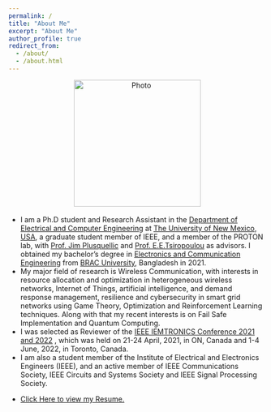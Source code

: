 ```yaml
---
permalink: /
title: "About Me"
excerpt: "About Me"
author_profile: true
redirect_from: 
  - /about/
  - /about.html
---
```

<p align="center"> &nbsp;<img src="https://geofragkos.github.io/files/unm-ece-logo.png" alt="Photo" style="width: 250px;"></p>

- I am a Ph.D student and Research Assistant in the <a href="http://www.ece.unm.edu" target="_blank">Department of Electrical and Computer Engineering</a> at <a href="http://www.unm.edu" target="_blank">The University of New Mexico, USA</a>, a graduate student member of IEEE, and a member of the PROTON lab, with <a href="http://ece-research.unm.edu/jimp/" target="_blank">Prof. Jim Plusquellic</a> and <a href="http://ece-research.unm.edu/tsiropoulou/index.html" target="_blank">Prof. E.E.Tsiropoulou</a> as advisors. I obtained my bachelor’s degree in <a href="https://www.bracu.ac.bd/academics/departments/electrical-and-electronic-engineering" target="_blank">Electronics and Communication Engineering</a> from <a href="https://www.bracu.ac.bd/" target="_blank">BRAC University</a>, Bangladesh in 2021.
- My major field of research is Wireless Communication, with interests in resource allocation and optimization in heterogeneous wireless networks, Internet of Things, artificial intelligence, and demand response management, resilience and cybersecurity in smart grid networks using Game Theory, Optimization and Reinforcement Learning techniques. Along with that my recent interests is on Fail Safe Implementation and Quantum Computing.
- I was selected as Reviewer of the <a href="https://iemtronics.org" target="_blank">IEEE IEMTRONICS Conference 2021 and 2022</a> , which was held on 21-24 April, 2021, in ON, Canada and 1-4 June, 2022, in Toronto, Canada.  
- I am also a student member of the Institute of Electrical and Electronics Engineers (IEEE), and an active member of IEEE Communications Society, IEEE Circuits and Systems Society and IEEE Signal Processing Society.
- <p><a href="https://anindyabal.github.io/files/Ab.pdf" target="_blank">Click Here to view my Resume.</a></p>
